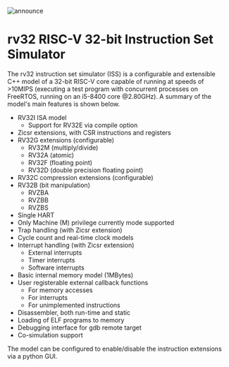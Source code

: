 
![announce](https://github.com/user-attachments/assets/5e4259c9-9d02-421c-a251-700329b39206)

# rv32 RISC-V 32-bit Instruction Set Simulator

The rv32 instruction set simulator (ISS) is a configurable and extensible C++ model of a 32-bit
RISC-V core capable of running at speeds of >10MIPS (executing a test program with
concurrent processes on FreeRTOS, running on an i5-8400 core @2.80GHz). A summary of
the model's main features is shown below.

* RV32I ISA model
  * Support for RV32E via compile option
* Zicsr extensions, with CSR instructions and registers
* RV32G extensions (configurable)
  * RV32M (multiply/divide)
  * RV32A (atomic)
  * RV32F (floating point)
  * RV32D (double precision floating point)
* RV32C compression extensions (configurable)
* RV32B (bit manipulation)
  * RVZBA
  * RVZBB
  * RVZBS
* Single HART
* Only Machine (M) privilege currently mode supported
* Trap handling (with Zicsr extension)
* Cycle count and real-time clock models
* Interrupt handling (with Zicsr extension)
  * External interrupts
  * Timer interrupts
  * Software interrupts
* Basic internal memory model (1MBytes)
* User registerable external callback functions
  * For memory accesses
  * For interrupts
  * For unimplemented instructions
* Disassembler, both run-time and static
* Loading of ELF programs to memory
* Debugging interface for gdb remote target
* Co-simulation support

The model can be configured to enable/disable the instruction extensions via a python GUI.

